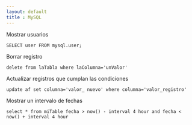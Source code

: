 ```yaml
---
layout: default
title : MySQL
---
```

Mostrar usuarios

    SELECT user FROM mysql.user;

Borrar registro

    delete from laTabla where laColumna='unValor'

Actualizar registros que cumplan las condiciones

    update af set columna='valor_ nuevo' where columna='valor_registro'

Mostrar un intervalo de fechas

    select * from miTable fecha > now() - interval 4 hour and fecha < now() + interval 4 hour
